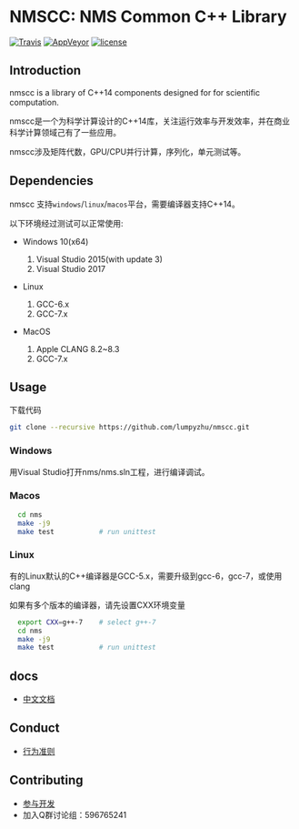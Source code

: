 # NMSCC: NMS Common C++ Library

[![Travis](https://img.shields.io/travis/lumpyzhu/nmscc.svg)](https://travis-ci.org/lumpyzhu/nmscc)
[![AppVeyor](https://img.shields.io/appveyor/ci/lumpyzhu/nmscc.svg)](https://ci.appveyor.com/project/lumpyzhu/nmscc)
[![license](https://img.shields.io/github/license/lumpyzhu/nmscc.svg)](https://www.gnu.org/licenses/lgpl.html)

## Introduction

nmscc is a library of C++14 components designed for for scientific computation.

nmscc是一个为科学计算设计的C++14库，关注运行效率与开发效率，并在商业科学计算领域己有了一些应用。

nmscc涉及矩阵代数，GPU/CPU并行计算，序列化，单元测试等。

## Dependencies

  nmscc 支持`windows`/`linux`/`macos`平台，需要编译器支持C++14。

  以下环境经过测试可以正常使用:

- Windows 10(x64)
  1. Visual Studio 2015(with update 3)
  1. Visual Studio 2017

- Linux
  1. GCC-6.x
  1. GCC-7.x

- MacOS
  1. Apple CLANG 8.2~8.3
  1. GCC-7.x

## Usage

下载代码

``` bash
git clone --recursive https://github.com/lumpyzhu/nmscc.git
```

### Windows

  用Visual Studio打开nms/nms.sln工程，进行编译调试。

### Macos

``` bash
  cd nms
  make -j9
  make test           # run unittest
```

### Linux

  有的Linux默认的C++编译器是GCC-5.x，需要升级到gcc-6，gcc-7，或使用clang

  如果有多个版本的编译器，请先设置CXX环境变量

``` bash
  export CXX=g++-7    # select g++-7
  cd nms
  make -j9
  make test           # run unittest
```

## docs

- [中文文档](https://github.com/lumpyzhu/nmscc.docs/blob/master/index.md)

## Conduct

- [行为准则](CODE_OF_CONDUCT.md)

## Contributing

- [参与开发](Contributing.md)
- 加入Q群讨论组：596765241
